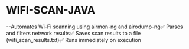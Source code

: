 # WIFI-SCAN-JAVA
--Automates Wi-Fi scanning using airmon-ng and airodump-ng✅ Parses and filters network results✅ Saves scan results to a file (wifi_scan_results.txt)✅ Runs immediately on execution
